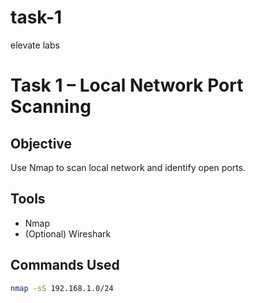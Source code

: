# task-1
elevate labs
# Task 1 – Local Network Port Scanning

## Objective
Use Nmap to scan local network and identify open ports.

## Tools
- Nmap
- (Optional) Wireshark

## Commands Used
```bash
nmap -sS 192.168.1.0/24
